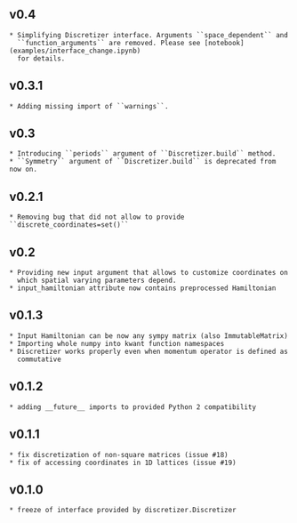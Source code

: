 ## v0.4
    * Simplifying Discretizer interface. Arguments ``space_dependent`` and
      ``function_arguments`` are removed. Please see [notebook](examples/interface_change.ipynb)
      for details.

## v0.3.1
    * Adding missing import of ``warnings``.

## v0.3
    * Introducing ``periods`` argument of ``Discretizer.build`` method.
    * ``Symmetry`` argument of ``Discretizer.build`` is deprecated from now on.

## v0.2.1
    * Removing bug that did not allow to provide ``discrete_coordinates=set()``

## v0.2
    * Providing new input argument that allows to customize coordinates on
      which spatial varying parameters depend.
    * input_hamiltonian attribute now contains preprocessed Hamiltonian

## v0.1.3
    * Input Hamiltonian can be now any sympy matrix (also ImmutableMatrix)
    * Importing whole numpy into kwant function namespaces
    * Discretizer works properly even when momentum operator is defined as
      commutative

## v0.1.2
    * adding __future__ imports to provided Python 2 compatibility

## v0.1.1
    * fix discretization of non-square matrices (issue #18)
    * fix of accessing coordinates in 1D lattices (issue #19)

## v0.1.0
    * freeze of interface provided by discretizer.Discretizer
